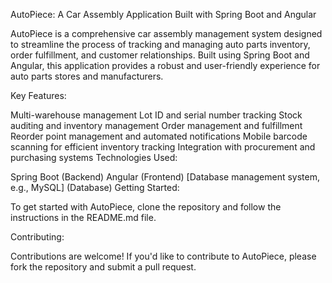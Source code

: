 AutoPiece: A Car Assembly Application Built with Spring Boot and Angular

AutoPiece is a comprehensive car assembly management system designed to streamline the process of tracking and managing auto parts inventory, order fulfillment, and customer relationships. Built using Spring Boot and Angular, this application provides a robust and user-friendly experience for auto parts stores and manufacturers.

Key Features:

Multi-warehouse management
Lot ID and serial number tracking
Stock auditing and inventory management
Order management and fulfillment
Reorder point management and automated notifications
Mobile barcode scanning for efficient inventory tracking
Integration with procurement and purchasing systems
Technologies Used:

Spring Boot (Backend)
Angular (Frontend)
[Database management system, e.g., MySQL] (Database)
Getting Started:

To get started with AutoPiece, clone the repository and follow the instructions in the README.md file.

Contributing:

Contributions are welcome! If you'd like to contribute to AutoPiece, please fork the repository and submit a pull request.
